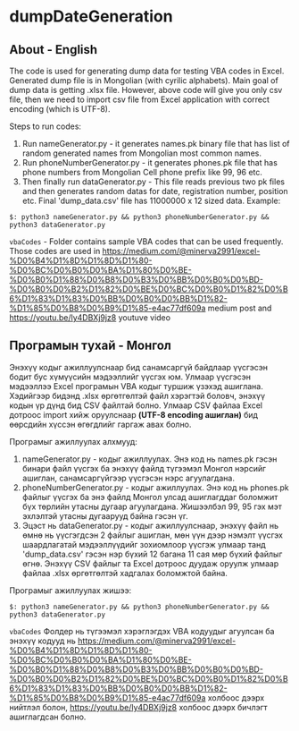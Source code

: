 # dumpDateGeneration
## About - English 
The code is used for generating dump data for testing VBA codes in Excel. Generated dump file is in Mongolian (with cyrilic alphabets). Main goal of dump data is getting .xlsx file. However, above code will give you only csv file, then we need to import csv file from Excel application with correct encoding (which is UTF-8). 

Steps to run codes: 
1. Run nameGenerator.py - it generates names.pk binary file that has list of random generated names from Mongolian most common names.
2. Run phoneNumberGenerator.py - it generates phones.pk file that has phone numbers from Mongolian Cell phone prefix like 99, 96 etc. 
3. Then finally run dataGenerator.py - This file reads previous two pk files and then generates random datas for date, registration number, position etc. Final 'dump_data.csv' file has 11000000 x 12 sized data. 
Example: 
```
$: python3 nameGenerator.py && python3 phoneNumberGenerator.py && python3 dataGenerator.py
```

```vbaCodes``` - Folder contains sample VBA codes that can be used frequently. Those codes are used in https://medium.com/@minerva2991/excel-%D0%B4%D1%8D%D1%8D%D1%80-%D0%BC%D0%B0%D0%BA%D1%80%D0%BE-%D0%B0%D1%88%D0%B8%D0%B3%D0%BB%D0%B0%D0%BD-%D0%B0%D0%B2%D1%82%D0%BE%D0%BC%D0%B0%D1%82%D0%B6%D1%83%D1%83%D0%BB%D0%B0%D0%BB%D1%82-%D1%85%D0%B8%D0%B9%D1%85-e4ac77df609a medium post and https://youtu.be/ly4DBXj9jz8 youtuve video 

## Програмын тухай - Монгол
Энэхүү кодыг ажиллуулснаар бид санамсаргүй байдлаар үүсгэсэн бодит бус хүмүүсийн мэдээллийг үүсгэх юм. Улмаар үүсгэсэн мэдээллээ Excel програмын VBA кодыг туршиж үзэхэд ашиглана. Хэдийгээр бидэнд .xlsx өргөтгөлтэй файл хэрэгтэй боловч, энэхүү кодын үр дүнд бид CSV файлтай болно. Улмаар CSV файлаа Excel дотроос import хийж оруулснаар **(UTF-8 encoding ашиглан)** бид өөрсдийн хүссэн өгөгдлийг гаргаж авах болно. 

Програмыг ажиллуулах алхмууд: 
1. nameGenerator.py - кодыг ажиллуулах. Энэ код нь names.pk гэсэн бинари файл үүсгэх ба энэхүү файлд түгээмэл Монгол нэрсийг ашиглан, санамсаргүйгээр үүсгэсэн нэрс агуулагдана. 
2. phoneNumberGenerator.py - кодыг ажиллуулах. Энэ код нь phones.pk файлыг үүсгэх ба энэ файлд Монгол улсад ашиглагддаг боломжит бүх төрлийн утасны дугаар агуулагдана. Жишээлбэл 99, 95 гэх мэт эхлэлтэй утасны дугаарууд байна гэсэн үг. 
3. Эцэст нь dataGenerator.py - кодыг ажиллуулснаар, энэхүү файл нь өмнө нь үүсгэгдсэн 2 файлыг ашиглан, мөн үүн дээр нэмэлт үүсгэх шаардлагатай мэдээллүүдийг зохиомлоор үүсгэж улмаар танд 'dump_data.csv' гэсэн нэр бүхий 12 багана 11 сая мөр бүхий файлыг өгнө. Энэхүү CSV 	файлыг та Excel дотроос дуудаж оруулж улмаар файлаа .xlsx өргөтгөлтэй хадгалах боломжтой байна. 

Програмыг ажиллуулах жишээ: 
```
$: python3 nameGenerator.py && python3 phoneNumberGenerator.py && python3 dataGenerator.py
```

```vbaCodes``` Фолдер нь түгээмэл хэрэглэгдэх VBA кодуудыг агуулсан ба энэхүү кодууд нь https://medium.com/@minerva2991/excel-%D0%B4%D1%8D%D1%8D%D1%80-%D0%BC%D0%B0%D0%BA%D1%80%D0%BE-%D0%B0%D1%88%D0%B8%D0%B3%D0%BB%D0%B0%D0%BD-%D0%B0%D0%B2%D1%82%D0%BE%D0%BC%D0%B0%D1%82%D0%B6%D1%83%D1%83%D0%BB%D0%B0%D0%BB%D1%82-%D1%85%D0%B8%D0%B9%D1%85-e4ac77df609a холбоос дээрх нийтлэл болон, https://youtu.be/ly4DBXj9jz8 холбоос дээрх бичлэгт ашиглагдсан болно. 
